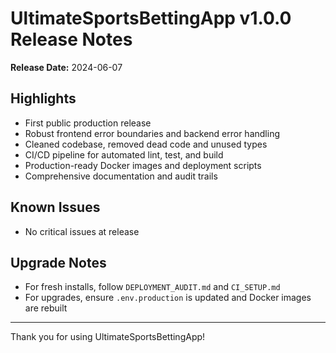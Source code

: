 # UltimateSportsBettingApp v1.0.0 Release Notes

**Release Date:** 2024-06-07

## Highlights
- First public production release
- Robust frontend error boundaries and backend error handling
- Cleaned codebase, removed dead code and unused types
- CI/CD pipeline for automated lint, test, and build
- Production-ready Docker images and deployment scripts
- Comprehensive documentation and audit trails

## Known Issues
- No critical issues at release

## Upgrade Notes
- For fresh installs, follow `DEPLOYMENT_AUDIT.md` and `CI_SETUP.md`
- For upgrades, ensure `.env.production` is updated and Docker images are rebuilt

---
Thank you for using UltimateSportsBettingApp!
